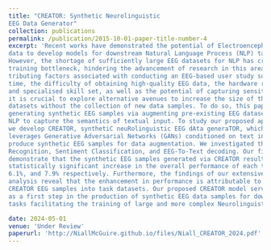 ```yaml
---
title: "CREATOR: Synthetic Neurolinguistic
EEG Data Generator"
collection: publications
permalink: /publication/2015-10-01-paper-title-number-4
excerpt: 'Recent works have demonstrated the potential of Electroencephalography (EEG)
data to develop models for downstream Natural Language Process (NLP) tasks.
However, the shortage of sufficiently large EEG datasets for NLP has created a
training bottleneck, hindering the advancement of research in this area. With con-
tributing factors associated with conducting an EEG-based user study such as cost,
time, the difficulty of obtaining high-quality EEG data, the hardware requirements,
and specialised skill set, as well as the potential of capturing sensitive/personal data,
it is crucial to explore alternative avenues to increase the size of the existing EEG
datasets without the collection of new data samples. To do so, this paper proposes
generating synthetic EEG samples via augmenting pre-existing EEG datasets for
NLP to capture the semantics of textual input. To study our proposed approach,
we develop CREATOR, synthetiC neuRolinguistic EEG dAta generaTOR, which
leverages Generative Adversarial Networks (GANs) conditioned on text input to
produce synthetic EEG samples for data augmentation. We investigated the effectiveness of CREATOR on three popular EEG-Text paired NLP tasks i.e. Named Entity
Recognition, Sentiment Classification, and EEG-To-Text decoding. Our findings
demonstrate that the synthetic EEG samples generated via CREATOR resulted in a
statistically significant increase in the overall performance of each task by 6.6%,
6.1%, and 7.9% respectively. Furthermore, the findings of our extensive ablation
analysis reveal that the enhancement in performance is attributable to incorporating
CREATOR EEG samples into task datasets. Our proposed CREATOR model serves
as a first step in the production of synthetic EEG data samples for downstream NLP
tasks facilitating the training of large and more complex Neurolinguistic models.'

date: 2024-05-01
venue: 'Under Review'
paperurl: 'http://NiallMcGuire.github.io/files/Niall_CREATOR_2024.pdf'
---
```

